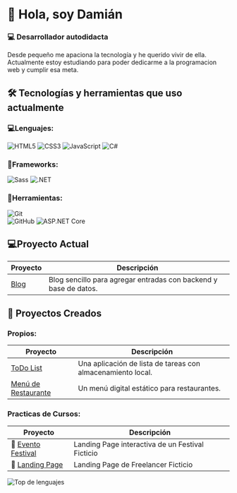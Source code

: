 # 👋 Hola, soy Damián
### 💻 Desarrollador autodidacta
Desde pequeño me apaciona la tecnología y he querido vivir de ella.
Actualmente estoy estudiando para poder dedicarme a la programacion web y cumplir esa meta.

## 🛠️ Tecnologías y herramientas que uso actualmente
### 💻Lenguajes:
![HTML5](https://img.shields.io/badge/HTML5-E34F26?style=flat&logo=html5&logoColor=white)
![CSS3](https://img.shields.io/badge/CSS3-1572B6?style=flat&logo=css3&logoColor=white)
![JavaScript](https://img.shields.io/badge/JavaScript-F7DF1E?style=flat&logo=javascript&logoColor=black)
![C#](https://img.shields.io/badge/C%23-239120?style=flat&logo=c-sharp&logoColor=white)
### 💠Frameworks:
![Sass](https://img.shields.io/badge/Sass-CC6699?style=flat&logo=sass&logoColor=white)
![.NET](https://img.shields.io/badge/.NET-512BD4?style=flat&logo=dotnet&logoColor=white)
### 🔧Herramientas:
![Git](https://img.shields.io/badge/Git-F05032?style=flat&logo=git&logoColor=white)  
![GitHub](https://img.shields.io/badge/GitHub-181717?style=flat&logo=github&logoColor=white)
![ASP.NET Core](https://img.shields.io/badge/ASP.NET_Core-5C2D91?style=for-the-badge&logo=dotnet&logoColor=white)


## 💻Proyecto Actual
| Proyecto | Descripción |
|----------|-------------|
| [Blog](https://github.com/Destruktar/Writer-Blog) | Blog sencillo para agregar entradas con backend y base de datos. |

## 🚀 Proyectos Creados
### Propios:
| Proyecto | Descripción |
|----------|-------------|
| [ToDo List](https://github.com/Destruktar/ToDo-List) | Una aplicación de lista de tareas con almacenamiento local. |
| [Menú de Restaurante](https://github.com/Destruktar/MenuDigital) | Un menú digital estático para restaurantes. |

### Practicas de Cursos:
| Proyecto | Descripción |
|----------|-------------|
| 🎊 [Evento Festival](https://github.com/Destruktar/Festival-Proyecto) | Landing Page interactiva de un Festival Ficticio |
| 🧾 [Landing Page](https://github.com/Destruktar/landing-page) | Landing Page de Freelancer Ficticio |


![Top de lenguajes](https://github-readme-stats.vercel.app/api/top-langs/?username=Destruktar&layout=compact&theme=radical)  


